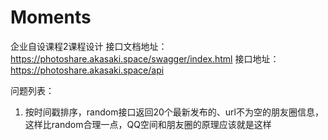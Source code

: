 # Moments
企业自设课程2课程设计
接口文档地址：https://photoshare.akasaki.space/swagger/index.html
接口地址：https://photoshare.akasaki.space/api

问题列表：

1. 按时间戳排序，random接口返回20个最新发布的、url不为空的朋友圈信息，这样比random合理一点，QQ空间和朋友圈的原理应该就是这样
